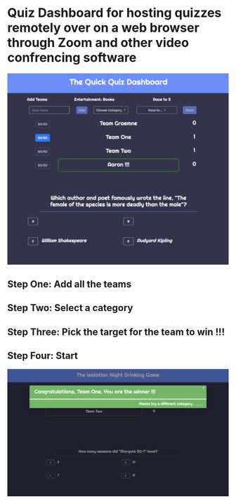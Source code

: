 # Quiz Dashboard for hosting quizzes remotely over on a web browser through Zoom and other video confrencing software

![Quiz App Dashboard](images/quizapp.png)


## Step One: Add all the teams 

## Step Two: Select a category

## Step Three: Pick the target for the team to win !!!

## Step Four: Start

![Quiz App Dashboard winner screen](images/screenshot_quiz_win.png)

